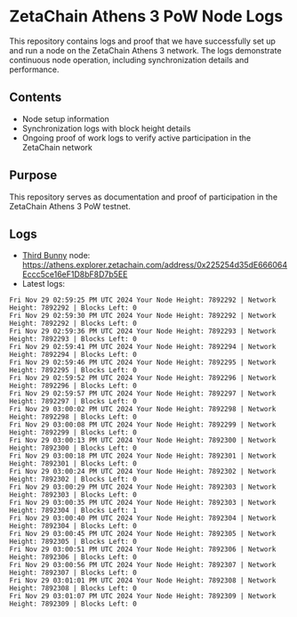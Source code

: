 # ZetaChain Athens 3 PoW Node Logs
This repository contains logs and proof that we have successfully set up and run a node on the ZetaChain Athens 3 network. The logs demonstrate continuous node operation, including synchronization details and performance.

## Contents
- Node setup information
- Synchronization logs with block height details
- Ongoing proof of work logs to verify active participation in the ZetaChain network

## Purpose
This repository serves as documentation and proof of participation in the ZetaChain Athens 3 PoW testnet.

## Logs

- [Third Bunny](https://thirdbunny.xyz/) node: https://athens.explorer.zetachain.com/address/0x225254d35dE666064Eccc5ce16eF1D8bF8D7b5EE
- Latest logs:
```
Fri Nov 29 02:59:25 PM UTC 2024 Your Node Height: 7892292 | Network Height: 7892292 | Blocks Left: 0
Fri Nov 29 02:59:30 PM UTC 2024 Your Node Height: 7892292 | Network Height: 7892292 | Blocks Left: 0
Fri Nov 29 02:59:36 PM UTC 2024 Your Node Height: 7892293 | Network Height: 7892293 | Blocks Left: 0
Fri Nov 29 02:59:41 PM UTC 2024 Your Node Height: 7892294 | Network Height: 7892294 | Blocks Left: 0
Fri Nov 29 02:59:46 PM UTC 2024 Your Node Height: 7892295 | Network Height: 7892295 | Blocks Left: 0
Fri Nov 29 02:59:52 PM UTC 2024 Your Node Height: 7892296 | Network Height: 7892296 | Blocks Left: 0
Fri Nov 29 02:59:57 PM UTC 2024 Your Node Height: 7892297 | Network Height: 7892297 | Blocks Left: 0
Fri Nov 29 03:00:02 PM UTC 2024 Your Node Height: 7892298 | Network Height: 7892298 | Blocks Left: 0
Fri Nov 29 03:00:08 PM UTC 2024 Your Node Height: 7892299 | Network Height: 7892299 | Blocks Left: 0
Fri Nov 29 03:00:13 PM UTC 2024 Your Node Height: 7892300 | Network Height: 7892300 | Blocks Left: 0
Fri Nov 29 03:00:18 PM UTC 2024 Your Node Height: 7892301 | Network Height: 7892301 | Blocks Left: 0
Fri Nov 29 03:00:24 PM UTC 2024 Your Node Height: 7892302 | Network Height: 7892302 | Blocks Left: 0
Fri Nov 29 03:00:29 PM UTC 2024 Your Node Height: 7892303 | Network Height: 7892303 | Blocks Left: 0
Fri Nov 29 03:00:35 PM UTC 2024 Your Node Height: 7892303 | Network Height: 7892304 | Blocks Left: 1
Fri Nov 29 03:00:40 PM UTC 2024 Your Node Height: 7892304 | Network Height: 7892304 | Blocks Left: 0
Fri Nov 29 03:00:45 PM UTC 2024 Your Node Height: 7892305 | Network Height: 7892305 | Blocks Left: 0
Fri Nov 29 03:00:51 PM UTC 2024 Your Node Height: 7892306 | Network Height: 7892306 | Blocks Left: 0
Fri Nov 29 03:00:56 PM UTC 2024 Your Node Height: 7892307 | Network Height: 7892307 | Blocks Left: 0
Fri Nov 29 03:01:01 PM UTC 2024 Your Node Height: 7892308 | Network Height: 7892308 | Blocks Left: 0
Fri Nov 29 03:01:07 PM UTC 2024 Your Node Height: 7892309 | Network Height: 7892309 | Blocks Left: 0
```
